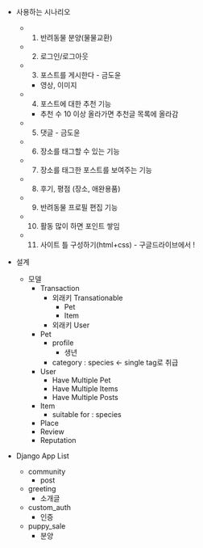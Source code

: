 - 사용하는 시나리오
    - 1) 반려동물 분양(물물교환)
    - 2) 로그인/로그아웃
    - 3) 포스트를 게시한다 - 금도윤
        - 영상, 이미지
    - 4) 포스트에 대한 추천 기능
        - 추천 수 10 이상 올라가면 추천글 목록에 올라감
    - 5) 댓글 - 금도윤
    - 6) 장소를 태그할 수 있는 기능
    - 7) 장소를 태그한 포스트를 보여주는 기능
    - 8) 후기, 평점 (장소, 애완용품)
    - 9) 반려동물 프로필 편집 기능
    - 10) 활동 많이 하면 포인트 쌓임 
    - 11) 사이트 틀 구성하기(html+css) - 구글드라이브에서 !

- 설계
    - 모델
        - Transaction
            - 외래키 Transationable
                - Pet
                - Item
            - 외래키 User
        - Pet
            - profile
                - 생년
            - category : species ← single tag로 취급
        - User
            - Have Multiple Pet
            - Have Multiple Items
            - Have Multiple Posts
        - Item
            - suitable for : species
        - Place
        - Review
        - Reputation
        
- Django App List
  - community
    - post
  - greeting
    - 소개글
  - custom_auth
    - 인증
  - puppy_sale
    - 분양